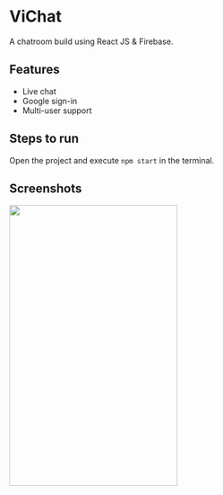 
# ViChat
A chatroom build using React JS & Firebase.

## Features

 - Live chat
 - Google sign-in
 - Multi-user support
 

## Steps to run

 Open the project and execute `npm start` in the terminal.

## Screenshots
<img src="https://github.com/syed0wais/archives/blob/master/vichat.png"  width="300" height="500">
